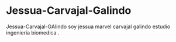 # Jessua-Carvajal-Galindo
Jessua-Carvajal-GAlindo
soy jessua marvel carvajal galindo estudio ingenieria biomedica .

